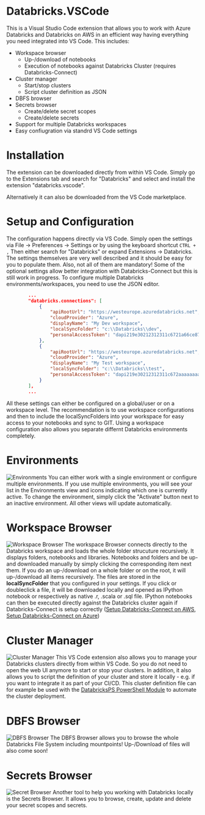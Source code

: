 # Databricks.VSCode
This is a Visual Studio Code extension that allows you to work with Azure Databricks and Databricks on AWS in an efficient way having everything you need integrated into VS Code. This includes:

- Workspace browser
	- Up-/download of notebooks
	- Execution of notebooks against Databricks Cluster 
	(requires Databricks-Connect)
- Cluster manager 
	- Start/stop clusters
	- Script cluster definition as JSON
- DBFS browser
- Secrets browser
	- Create/delete secret scopes
	- Create/delete secrets
- Support for multiple Databricks workspaces
- Easy confiugration via standrd VS Code settings

# Installation
The extension can be downloaded directly from within VS Code. Simply go to the Extensions tab and search for "Databricks" and select and install the extension "databricks.vscode".

Alternatively it can also be downloaded from the VS Code marketplace.

# Setup and Configuration
The configuration happens directly via VS Code. Simply open the settings via File -> Preferences -> Settings or by using the keyboard shortcut ```CTRL + ,```
Then either search for "Databricks" or expand Extensions -> Databricks.
The settings themselves are very well described and it should be easy for you to populate them. Also, not all of them are mandatory! Some of the optional settings allow better integration with Databricks-Connect but this is still work in progress.
To configure multiple Databricks environments/workspaces, you need to use the JSON editor. 

``` json
		...
		"databricks.connections": [
			{
				"apiRootUrl": "https://westeurope.azuredatabricks.net",
				"cloudProvider": "Azure",
				"displayName": "My Dev workspace",
				"localSyncFolder": "c:\\Databricks\\dev",
				"personalAccessToken": "dapi219e30212312311c6721a66ce879e"
			},
			{
				"apiRootUrl": "https://westeurope.azuredatabricks.net",
				"cloudProvider": "Azure",
				"displayName": "My Test workspace",
				"localSyncFolder": "c:\\Databricks\\test",
				"personalAccessToken": "dapi219e30212312311c672aaaaaaaaaa"
			}
		],
		...
```

All these settings can either be configured on a global/user or on a workspace level. The recommendation is to use workspace configurations and then to include the localSyncFolders into your workspace for easy access to your notebooks and sync to GIT. 
Using a workspace configuration also allows you separate differnt Databricks environments completely. 

# Environments
![Environments](https://github.com/paiqo/Databricks-VSCode/blob/master/images/Environments.jpg "Environments")
You can either work with a single environment or configure multiple environments. If you use multiple environments, you will see your list in the Environments view and icons indicating which one is currently active. To change the environment, simply click the "Activate" button next to an inactive environment. All other views will update automatically.

# Workspace Browser
![Workspace Browser](https://github.com/paiqo/Databricks-VSCode/blob/master/images/WorkspaceBrowser.jpg "Workspace Browser")
The workspace Browser connects directly to the Databricks workspace and loads the whole folder strucuture recursively. It displays folders, notebooks and libraries. Notebooks and folders and be up- and downloaded manually by simply clicking the corresponding item next them. If you do an up-/download on a whole folder or on the root, it will up-/download all items recursively.
The files are stored in the **localSyncFolder** that you configured in your settings. If you click or doubleclick a file, it will be downloaded locally and opened as IPython notebook or respectively as native .r, .scala or .sql file.
IPython notebooks can then be executed directly against the Databricks cluster again if Databricks-Connect is setup correctly ([Setup Databricks-Connect on AWS](https://docs.databricks.com/dev-tools/databricks-connect.html), [Setup Databricks-Connect on Azure](https://docs.microsoft.com/en-us/azure/databricks/dev-tools/databricks-connect))

# Cluster Manager
![Cluster Manager](https://github.com/paiqo/Databricks-VSCode/blob/master/images/ClusterManager.jpg "Cluster Manager")
This VS Code extension also allows you to manage your Databricks clusters directly from within VS Code. So you do not need to open the web UI anymore to start or stop your clusters.
In addition, it also allows you to script the definition of your cluster and store it locally - e.g. if you want to integrate it as part of your CI/CD. This cluster definition file can for example be used with the [DatabricksPS PowerShell Module](https://www.powershellgallery.com/packages/DatabricksPS) to automate the cluster deployment.

# DBFS Browser
![DBFS Browser](https://github.com/paiqo/Databricks-VSCode/blob/master/images/DBFSBrowser.jpg "DBFS Browser")
The DBFS Browser allows you to browse the whole Databricks File System including mountpoints!
Up-/Download of files will also come soon!

# Secrets Browser
![Secret Browser](https://github.com/paiqo/Databricks-VSCode/blob/master/images/SecretBrowser.jpg "Secret Browser")
Another tool to help you working with Databricks locally is the Secrets Browser. It allows you to browse, create, update and delete your secret scopes and secrets.
